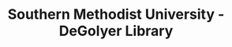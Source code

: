 ---
layout: repo
title: "Southern Methodist University - DeGolyer Library"
id: 17094
permalink: repos/17094/
---